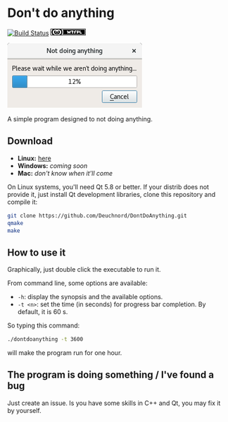 # Don't do anything

[![Build Status](https://travis-ci.org/Deuchnord/DontDoAnything.svg?branch=master)](https://travis-ci.org/Deuchnord/DontDoAnything) ![WTFPL](license.png) 

![Screenshot](screenshot.png)

A simple program designed to not doing anything.

## Download

- **Linux:** [here](http://deuchnord.fr/dl/dontdoanything.bin)
- **Windows:** _coming soon_
- **Mac:** _don't know when it'll come_

On Linux systems, you'll need Qt 5.8 or better. If your distrib does not
provide it, just install Qt development libraries, clone this repository and compile it:

```bash
git clone https://github.com/Deuchnord/DontDoAnything.git
qmake
make
```

## How to use it

Graphically, just double click the executable to run it.

From command line, some options are available:

- `-h`: display the synopsis and the available options.
- `-t <n>`: set the time (in seconds) for progress bar completion. By default, it
  is 60 s.

So typing this command:

```bash
./dontdoanything -t 3600
```

will make the program run for one hour.

## The program is doing something / I've found a bug

Just create an issue. Is you have some skills in C++ and Qt, you may fix it by
yourself.

